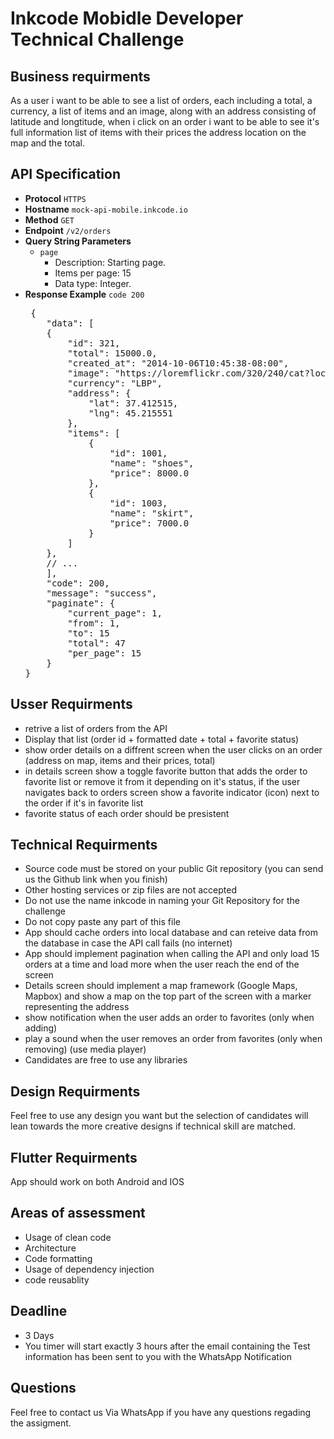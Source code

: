 # Inkcode Mobidle Developer Technical Challenge 

## Business requirments
As a user i want to be able to see a list of orders, each including a total, a currency, a list of items and an image, along with an address consisting of latitude and longtitude, when i click on an order i want to be able to see it's full information list of items with their prices the address location on the map and the total.

## API Specification
<ul dir="auto">
    <li><strong>Protocol</strong> <code>HTTPS</code></li>
    <li><strong>Hostname</strong> <code>mock-api-mobile.inkcode.io</code></li>
    <li><strong>Method</strong> <code>GET</code></li>
    <li><strong>Endpoint</strong> <code>/v2/orders</code></li>
    <li><strong>Query String Parameters</strong>
        <ul dir="auto">
            <li><code>page</code>
            <ul dir="auto">
                <li>Description: Starting page.</li>
                <li>Items per page: 15</li>
                <li>Data type: Integer.</li>
            </ul>
            </li>
        </ul>
    </li>
    <li><strong>Response Example</strong> <code>code 200</code>
 <pre>
 <span class="pl-kos">{</span>
    <span class="pl-s">"data"</span>: <span class="pl-kos">[</span>
    <span class="pl-kos">{</span>
        <span class="pl-s">"id"</span>: <span class="pl-s">321</span><span class="pl-kos">,</span>
        <span class="pl-s">"total"</span>: <span class="pl-s">15000.0</span><span class="pl-kos">,</span>
        <span class="pl-s">"created_at"</span>: <span class="pl-s">"2014-10-06T10:45:38-08:00"</span><span class="pl-kos">,</span>
        <span class="pl-s">"image"</span>: <span class="pl-s">"https://loremflickr.com/320/240/cat?lock=9953"</span><span class="pl-kos">,</span>
        <span class="pl-s">"currency"</span>: <span class="pl-s">"LBP"</span><span class="pl-kos">,</span>
        <span class="pl-s">"address"</span>: <span class="pl-kos">{</span>
            <span class="pl-s">"lat"</span>: <span class="pl-s">37.412515</span><span class="pl-kos">,</span>
            <span class="pl-s">"lng"</span>: <span class="pl-s">45.215551</span>
        <span class="pl-kos">}</span><span class="pl-kos">,</span>
        <span class="pl-s">"items"</span>: <span class="pl-kos">[</span>
            <span class="pl-kos">{</span>
                <span class="pl-s">"id"</span>: <span class="pl-s">1001</span><span class="pl-kos">,</span>
                <span class="pl-s">"name"</span>: <span class="pl-s">"shoes"</span><span class="pl-kos">,</span>
                <span class="pl-s">"price"</span>: <span class="pl-s">8000.0</span><span class="pl-kos"></span>
            <span class="pl-kos">}</span><span class="pl-kos">,</span>
            <span class="pl-kos">{</span>
                <span class="pl-s">"id"</span>: <span class="pl-s">1003</span><span class="pl-kos">,</span>
                <span class="pl-s">"name"</span>: <span class="pl-s">"skirt"</span><span class="pl-kos">,</span>
                <span class="pl-s">"price"</span>: <span class="pl-s">7000.0</span><span class="pl-kos"></span>
            <span class="pl-kos">}</span><span class="pl-kos"></span>
        <span class="pl-kos">]</span>
    <span class="pl-kos">}</span><span class="pl-kos">,</span>
    <span class="pl-c">// ...</span>
    <span class="pl-kos">],</span>
    <span class="pl-s">"code"</span>: <span class="pl-s">200</span><span class="pl-kos">,</span>
    <span class="pl-s">"message"</span>: <span class="pl-s">"success"</span><span class="pl-kos">,</span>
    <span class="pl-s">"paginate"</span>: <span class="pl-s">{</span><span class="pl-kos"></span>
        <span class="pl-s">"current_page"</span>: <span class="pl-s">1</span><span class="pl-kos">,</span>
        <span class="pl-s">"from"</span>: <span class="pl-s">1</span><span class="pl-kos">,</span>
        <span class="pl-s">"to"</span>: <span class="pl-s">15</span><span class="pl-kos"></span>
        <span class="pl-s">"total"</span>: <span class="pl-s">47</span><span class="pl-kos"></span>
        <span class="pl-s">"per_page"</span>: <span class="pl-s">15</span><span class="pl-kos"></span>
    <span class="pl-kos">}</span>
<span class="pl-kos">}</span>
</pre>
    </li>
</ul>


## Usser Requirments
- retrive a list of orders from the API
- Display that list (order id + formatted date + total + favorite status)
- show order details on a diffrent screen when the user clicks on an order (address on map, items and their prices, total)
- in details screen show a toggle favorite button that adds the order to favorite list or remove it from it depending on it's status, if the user navigates back to orders screen show a favorite indicator (icon) next to the order if it's in favorite list
- favorite status of each order should be presistent

## Technical Requirments
- Source code must be stored on your public Git repository (you can send us the Github link when you finish)
- Other hosting services or zip files are not accepted
- Do not use the name inkcode in naming your Git Repository for the challenge
- Do not copy paste any part of this file
- App should cache orders into local database and can reteive data from the database in case the API call fails (no internet)
- App should implement pagination when calling the API and only load 15 orders at a time and load more when the user reach the end of the screen
- Details screen should implement a map framework (Google Maps, Mapbox) and show a map on the top part of the screen with a marker representing the address
- show notification when the user adds an order to favorites (only when adding)
- play a sound when the user removes an order from favorites (only when removing) (use media player)
- Candidates are free to use any libraries

## Design Requirments
Feel free to use any design you want but the selection of candidates will lean towards the more creative designs if technical skill are matched.

## Flutter Requirments
App should work on both Android and IOS

## Areas of assessment
- Usage of clean code
- Architecture
- Code formatting
- Usage of dependency injection
- code reusablity

## Deadline
- 3 Days
- You timer will start exactly 3 hours after the email containing the Test information has been sent to you with the WhatsApp Notification

## Questions
Feel free to contact us Via WhatsApp if you have any questions regading the assigment.
